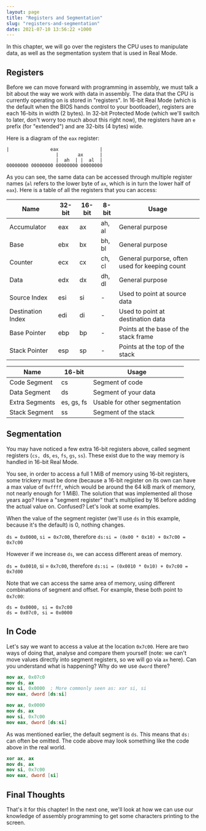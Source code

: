 ```yaml
---
layout: page
title: "Registers and Segmentation"
slug: "registers-and-segmentation"
date: 2021-07-10 13:56:22 +1000
---
```


In this chapter, we will go over the registers the CPU uses to manipulate data, as well as the segmentation system that is used in Real Mode.

## Registers
Before we can move forward with programming in assembly, we must talk a bit about the way we work with data in assembly. The data that the CPU is currently operating on is stored in "registers". In 16-bit Real Mode (which is the default when the BIOS hands control to your bootloader), registers are each 16-bits in width (2 bytes). In 32-bit Protected Mode (which we'll switch to later, don't worry too much about this right now), the registers have an `e` prefix (for "extended") and are 32-bits (4 bytes) wide.

Here is a diagram of the `eax` register:
```
|               eax               |
                  |       ax      |
                  |  ah  | |  al  |
00000000 00000000 00000000 00000000
```
As you can see, the same data can be accessed through multiple register names (`al` refers to the lower byte of `ax`, which is in turn the lower half of `eax`). Here is a table of all the registers that you can access:

| Name | 32-bit | 16-bit | 8-bit | Usage |
|--------|--------|--------|--------|--------|
| Accumulator | eax | ax | ah, al | General purpose |
| Base | ebx | bx | bh, bl | General purpose |
| Counter | ecx | cx | ch, cl | General purporse, often used for keeping count |
| Data | edx | dx | dh, dl | General purpose |
| Source Index | esi | si | - | Used to point at source data |
| Destination Index | edi | di | - | Used to point at destination data |
| Base Pointer | ebp | bp | - | Points at the base of the stack frame |
| Stack Pointer | esp | sp | - | Points at the top of the stack |

| Name | 16-bit | Usage |
|--------|--------|--------|
| Code Segment | cs | Segment of code |
| Data Segment | ds | Segment of your data |
| Extra Segments | es, gs, fs | Usable for other segmentation |
| Stack Segment | ss | Segment of the stack |

## Segmentation
You may have noticed a few extra 16-bit registers above, called segment registers (`cs, `ds, `es`, `fs`, `gs`, `ss`). These exist due to the way memory is handled in 16-bit Real Mode.

You see, in order to access a full 1 MiB of memory using 16-bit registers, some trickery must be done (because a 16-bit register on its own can have a max value of `0xffff`, which would be around the 64 kiB mark of memory, not nearly enough for 1 MiB). The solution that was implemented all those years ago? Have a "segment register" that's multiplied by 16 before adding the actual value on. Confused? Let's look at some examples.

When the value of the segment register (we'll use `ds` in this example, because it's the default) is 0, nothing changes.

`ds = 0x0000`, `si = 0x7c00`, therefore `ds:si = (0x00 * 0x10) + 0x7c00 = 0x7c00`

However if we increase `ds`, we can access different areas of memory.

`ds = 0x0010`, si = `0x7c00`, therefore `ds:si = (0x0010 * 0x10) + 0x7c00 = 0x7d00`

Note that we can access the same area of memory, using different combinations of segment and offset. For example, these both point to `0x7c00`:
```
ds = 0x0000, si = 0x7c00
ds = 0x07c0, si = 0x0000
```

## In Code
Let's say we want to access a value at the location `0x7c00`. Here are two ways of doing that, analyse and compare them yourself (note: we can't move values directly into segment registers, so we will go via `ax` here). Can you understand what is happening? Why do we use `dword` there?

```nasm
mov ax, 0x07c0
mov ds, ax
mov si, 0x0000	; More commonly seen as: xor si, si
mov eax, dword [ds:si]
```

```nasm
mov ax, 0x0000
mov ds, ax
mov si, 0x7c00
mov eax, dword [ds:si]
```
As was mentioned earlier, the default segment is `ds`. This means that `ds:` can often be omitted. The code above may look something like the code above in the real world.

```nasm
xor ax, ax
mov ds, ax
mov si, 0x7c00
mov eax, dword [si]
```

## Final Thoughts
That's it for this chapter! In the next one, we'll look at how we can use our knowledge of assembly programming to get some characters printing to the screen.
